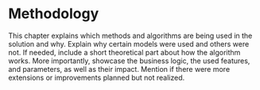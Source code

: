 # Methodology

This chapter explains which methods and algorithms are being used in the solution and why. Explain why certain models were used and others were not. If needed, include a short theoretical part about how the algorithm works. More importantly, showcase the business logic, the used features, and parameters, as well as their impact. Mention if there were more extensions or improvements planned but not realized.
